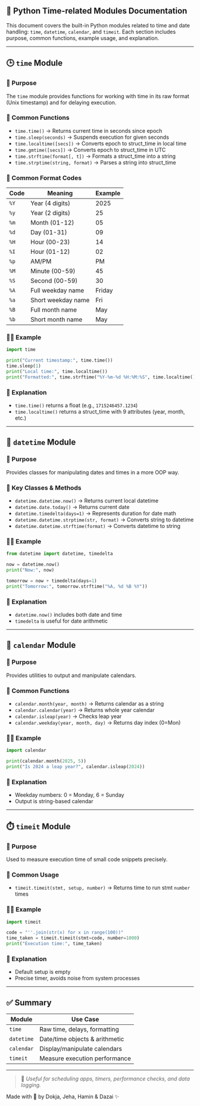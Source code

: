 ## 🐍 Python Time-related Modules Documentation

This document covers the built-in Python modules related to time and date handling: `time`, `datetime`, `calendar`, and `timeit`. Each section includes purpose, common functions, example usage, and explanation.

---

## 🕒 `time` Module

### 📌 Purpose

The `time` module provides functions for working with time in its raw format (Unix timestamp) and for delaying execution.

### 🔧 Common Functions

* `time.time()` → Returns current time in seconds since epoch
* `time.sleep(seconds)` → Suspends execution for given seconds
* `time.localtime([secs])` → Converts epoch to struct\_time in local time
* `time.gmtime([secs])` → Converts epoch to struct\_time in UTC
* `time.strftime(format[, t])` → Formats a struct\_time into a string
* `time.strptime(string, format)` → Parses a string into struct\_time

### 📆 Common Format Codes

| Code | Meaning            | Example |
| ---- | ------------------ | ------- |
| `%Y` | Year (4 digits)    | 2025    |
| `%y` | Year (2 digits)    | 25      |
| `%m` | Month (01-12)      | 05      |
| `%d` | Day (01-31)        | 09      |
| `%H` | Hour (00-23)       | 14      |
| `%I` | Hour (01-12)       | 02      |
| `%p` | AM/PM              | PM      |
| `%M` | Minute (00-59)     | 45      |
| `%S` | Second (00-59)     | 30      |
| `%A` | Full weekday name  | Friday  |
| `%a` | Short weekday name | Fri     |
| `%B` | Full month name    | May     |
| `%b` | Short month name   | May     |

### 👨‍💻 Example

```python
import time

print("Current timestamp:", time.time())
time.sleep(1)
print("Local time:", time.localtime())
print("Formatted:", time.strftime("%Y-%m-%d %H:%M:%S", time.localtime()))
```

### 📖 Explanation

* `time.time()` returns a float (e.g., `1715246457.1234`)
* `time.localtime()` returns a struct\_time with 9 attributes (year, month, etc.)

---

## 📆 `datetime` Module

### 📌 Purpose

Provides classes for manipulating dates and times in a more OOP way.

### 🔧 Key Classes & Methods

* `datetime.datetime.now()` → Returns current local datetime
* `datetime.date.today()` → Returns current date
* `datetime.timedelta(days=1)` → Represents duration for date math
* `datetime.datetime.strptime(str, format)` → Converts string to datetime
* `datetime.datetime.strftime(format)` → Converts datetime to string

### 👨‍💻 Example

```python
from datetime import datetime, timedelta

now = datetime.now()
print("Now:", now)

tomorrow = now + timedelta(days=1)
print("Tomorrow:", tomorrow.strftime("%A, %d %B %Y"))
```

### 📖 Explanation

* `datetime.now()` includes both date and time
* `timedelta` is useful for date arithmetic

---

## 📅 `calendar` Module

### 📌 Purpose

Provides utilities to output and manipulate calendars.

### 🔧 Common Functions

* `calendar.month(year, month)` → Returns calendar as a string
* `calendar.calendar(year)` → Returns whole year calendar
* `calendar.isleap(year)` → Checks leap year
* `calendar.weekday(year, month, day)` → Returns day index (0=Mon)

### 👨‍💻 Example

```python
import calendar

print(calendar.month(2025, 5))
print("Is 2024 a leap year?", calendar.isleap(2024))
```

### 📖 Explanation

* Weekday numbers: 0 = Monday, 6 = Sunday
* Output is string-based calendar

---

## ⏱️ `timeit` Module

### 📌 Purpose

Used to measure execution time of small code snippets precisely.

### 🔧 Common Usage

* `timeit.timeit(stmt, setup, number)` → Returns time to run stmt `number` times

### 👨‍💻 Example

```python
import timeit

code = "''.join(str(x) for x in range(100))"
time_taken = timeit.timeit(stmt=code, number=1000)
print("Execution time:", time_taken)
```

### 📖 Explanation

* Default setup is empty
* Precise timer, avoids noise from system processes

---

## ✅ Summary

| Module     | Use Case                       |
| ---------- | ------------------------------ |
| `time`     | Raw time, delays, formatting   |
| `datetime` | Date/time objects & arithmetic |
| `calendar` | Display/manipulate calendars   |
| `timeit`   | Measure execution performance  |

---

> 🚀 *Useful for scheduling apps, timers, performance checks, and data logging.*

Made with 🧠 by Dokja, Jeha, Hamin & Dazai ✨
